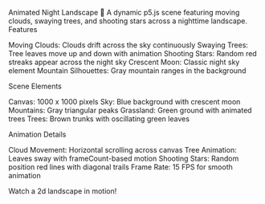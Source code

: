 Animated Night Landscape 🌙
A dynamic p5.js scene featuring moving clouds, swaying trees, and shooting stars across a nighttime landscape.
Features

Moving Clouds: Clouds drift across the sky continuously
Swaying Trees: Tree leaves move up and down with animation
Shooting Stars: Random red streaks appear across the night sky
Crescent Moon: Classic night sky element
Mountain Silhouettes: Gray mountain ranges in the background

Scene Elements

Canvas: 1000 x 1000 pixels
Sky: Blue background with crescent moon
Mountains: Gray triangular peaks
Grassland: Green ground with animated trees
Trees: Brown trunks with oscillating green leaves

Animation Details

Cloud Movement: Horizontal scrolling across canvas
Tree Animation: Leaves sway with frameCount-based motion
Shooting Stars: Random position red lines with diagonal trails
Frame Rate: 15 FPS for smooth animation

Watch a 2d landscape in motion!